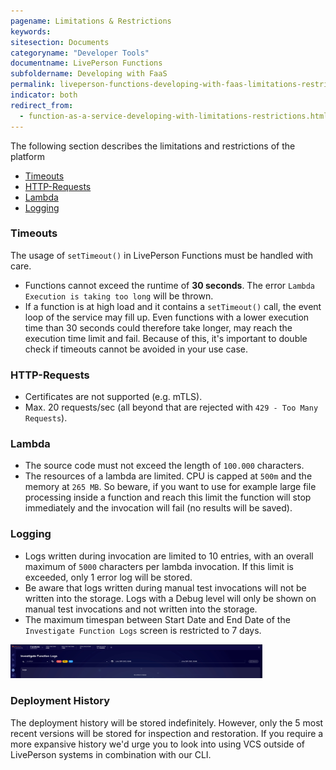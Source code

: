 ```yaml
---
pagename: Limitations & Restrictions
keywords:
sitesection: Documents
categoryname: "Developer Tools"
documentname: LivePerson Functions
subfoldername: Developing with FaaS
permalink: liveperson-functions-developing-with-faas-limitations-restrictions.html
indicator: both
redirect_from:
  - function-as-a-service-developing-with-limitations-restrictions.html
---
```


The following section describes the limitations and restrictions of the platform

- [Timeouts](#timeouts)
- [HTTP-Requests](#http-requests)
- [Lambda](#lambda)
- [Logging](#logging)

### Timeouts

The usage of `setTimeout()` in LivePerson Functions must be handled with care.
* Functions cannot exceed the runtime of **30 seconds**. The error `Lambda Execution is taking too long` will be thrown.
* If a function is at high load and it contains a `setTimeout()` call, the event loop of the service may fill up. Even functions with a lower execution time than 30 seconds could therefore take longer, may reach the execution time limit and fail. Because of this, it's important to double check if timeouts cannot be avoided in your use case.

### HTTP-Requests
* Certificates are not supported (e.g. mTLS).
* Max. 20 requests/sec (all beyond that are rejected with `429 - Too Many Requests`).

### Lambda

* The source code must not exceed the length of `100.000` characters.
* The resources of a lambda are limited. CPU is capped at `500m` and the memory at `265 MB`. So beware, if you want to use for example large file processing inside a function and reach this limit the function will stop immediately and the invocation will fail (no results will be saved).

### Logging

* Logs written during invocation are limited to 10 entries, with an overall maximum of `5000` characters per lambda invocation. If this limit is exceeded, only 1 error log will be stored.
* Be aware that logs written during manual test invocations will not be written into the storage. Logs with a Debug level will only be shown on manual test invocations and not written into the storage.
* The maximum timespan between Start Date and End Date of the `Investigate Function Logs` screen is restricted to 7 days.

<img src="img/faas-limitations-investigate-logs.jpg" alt="LivePerson Functions Logs" style="width:80%;"/>

### Deployment History

The deployment history will be stored indefinitely. However, only the 5 most recent versions will be stored for inspection and restoration. If you require a more expansive history we'd urge you to look into using VCS outside of LivePerson systems in combination with our CLI.